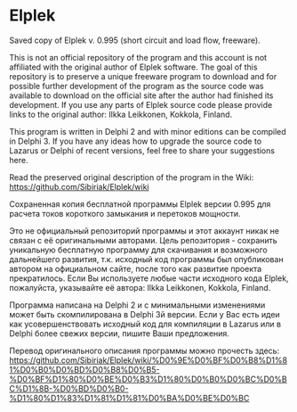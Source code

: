 # Elplek
Saved copy of Elplek v. 0.995  (short circuit and load flow, freeware).

This is not an official repository of the program and this account is not affiliated with the original author of Elplek software. The goal of this repository is to preserve a unique freeware program to download and for possible further development of the program as the source code was available to download on the official site after the author had finished its development. If you use any parts of Elplek source code please provide links to the original author:  Ilkka Leikkonen, Kokkola, Finland.

This program is written in Delphi 2 and with minor editions can be compiled in Delphi 3. If you have any ideas how to upgrade the source code to Lazarus or Delphi of recent versions, feel free to share your suggestions here.

Read the preserved original description of the program in the Wiki: https://github.com/Sibiriak/Elplek/wiki



Сохраненная копия бесплатной программы Elplek версии 0.995 для расчета токов короткого замыкания и перетоков мощности.

Это не официальный репозиторий программы и этот аккаунт никак не связан с её оригинальными авторами. Цель репозитория - сохранить уникальную  бесплатную программу для скачивания и возможного дальнейшего развития, т.к. исходный код программы был опубликован автором на официальном сайте, после того как развитие проекта прекратилось. Если Вы используете любые части исходного кода Elplek, пожалуйста, указывайте её автора: Ilkka Leikkonen, Kokkola, Finland.

Программа написана на Delphi 2 и с минимальными изменениями может быть скомпилирована в Delphi 3й версии. Если у Вас есть идеи как усовершенствовать исходный код для компиляции в Lazarus или в Delphi более свежих версии, пишите Ваши предложения.

Перевод оригинального описания программы можно прочесть здесь: https://github.com/Sibiriak/Elplek/wiki/%D0%9E%D0%BF%D0%B8%D1%81%D0%B0%D0%BD%D0%B8%D0%B5-%D0%BF%D1%80%D0%BE%D0%B3%D1%80%D0%B0%D0%BC%D0%BC%D1%8B-%D0%BD%D0%B0-%D1%80%D1%83%D1%81%D1%81%D0%BA%D0%BE%D0%BC
